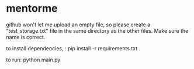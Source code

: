 # mentorme

github won't let me upload an empty file, so please create a "test_storage.txt" file in the same directory as the other files. Make sure the name is correct.

to install dependencies, : 
pip install -r requirements.txt

to run:
python main.py

